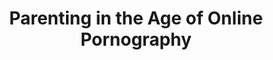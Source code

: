 ---
categories: all_articles
provider_display: "www.nytimes.com"
provider_name: "www.nytimes.com"
favicon_url: http://static01.nyt.com/favicon.ico
title: "Parenting in the Age of Online Pornography"
published: 2015-01-11
source: http://www.nytimes.com/2015/01/08/style/parenting-in-the-age-of-online-porn.html?_r=0
thumbnail: http://static01.nyt.com/images/2015/01/08/fashion/08DISRUPTIOINS/08DISRUPTIOINS-facebookJumbo.jpg
---